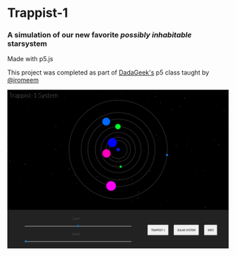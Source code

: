 # Trappist-1
### A simulation of our new favorite *possibly inhabitable* starsystem

Made with p5.js

This project was completed as part of [DadaGeek's](http://www.dadageek.com/) p5 class taught by [@jromeem](https://github.com/jromeem)

![image of app](https://github.com/peechiz/trappist/blob/master/trapppist.png)
